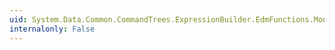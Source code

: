 ```yaml
---
uid: System.Data.Common.CommandTrees.ExpressionBuilder.EdmFunctions.Month(System.Data.Common.CommandTrees.DbExpression)
internalonly: False
---
```

